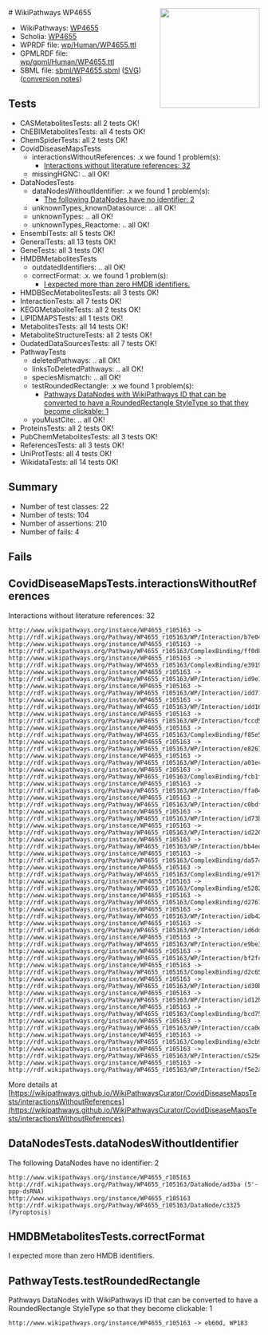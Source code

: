 <img style="float: right; width: 200px" src="../logo.png" />
# WikiPathways WP4655

* WikiPathways: [WP4655](https://identifiers.org/wikipathways:WP4655)
* Scholia: [WP4655](https://scholia.toolforge.org/wikipathways/WP4655)
* WPRDF file: [wp/Human/WP4655.ttl](../wp/Human/WP4655.ttl)
* GPMLRDF file: [wp/gpml/Human/WP4655.ttl](../wp/gpml/Human/WP4655.ttl)
* SBML file: [sbml/WP4655.sbml](../sbml/WP4655.sbml) ([SVG](../sbml/WP4655.svg)) ([conversion notes](../sbml/WP4655.txt))

## Tests
* CASMetabolitesTests: all 2 tests OK!
* ChEBIMetabolitesTests: all 4 tests OK!
* ChemSpiderTests: all 2 tests OK!
* CovidDiseaseMapsTests
    * interactionsWithoutReferences: .x we found 1 problem(s):
        * [Interactions without literature references: 32](#9701cd21)
    * missingHGNC: .. all OK!
* DataNodesTests
    * dataNodesWithoutIdentifier: .x we found 1 problem(s):
        * [The following DataNodes have no identifier: 2](#d2d32fa1)
    * unknownTypes_knownDatasource: .. all OK!
    * unknownTypes: .. all OK!
    * unknownTypes_Reactome: .. all OK!
* EnsemblTests: all 5 tests OK!
* GeneralTests: all 13 tests OK!
* GeneTests: all 3 tests OK!
* HMDBMetabolitesTests
    * outdatedIdentifiers: .. all OK!
    * correctFormat: .x. we found 1 problem(s):
        * [I expected more than zero HMDB identifiers.](#ad154c1e)
* HMDBSecMetabolitesTests: all 3 tests OK!
* InteractionTests: all 7 tests OK!
* KEGGMetaboliteTests: all 2 tests OK!
* LIPIDMAPSTests: all 1 tests OK!
* MetabolitesTests: all 14 tests OK!
* MetaboliteStructureTests: all 2 tests OK!
* OudatedDataSourcesTests: all 7 tests OK!
* PathwayTests
    * deletedPathways: .. all OK!
    * linksToDeletedPathways: .. all OK!
    * speciesMismatch: .. all OK!
    * testRoundedRectangle: .x we found 1 problem(s):
        * [Pathways DataNodes with WikiPathways ID that can be converted to have a RoundedRectangle StyleType so that they become clickable: 1](#9fbad3cb)
    * youMustCite: .. all OK!
* ProteinsTests: all 2 tests OK!
* PubChemMetabolitesTests: all 3 tests OK!
* ReferencesTests: all 3 tests OK!
* UniProtTests: all 4 tests OK!
* WikidataTests: all 14 tests OK!


## Summary

* Number of test classes: 22
* Number of tests: 104
* Number of assertions: 210
* Number of fails: 4

## Fails

<a name="9701cd21" />

## CovidDiseaseMapsTests.interactionsWithoutReferences

Interactions without literature references: 32
```
http://www.wikipathways.org/instance/WP4655_r105163 -> http://rdf.wikipathways.org/Pathway/WP4655_r105163/WP/Interaction/b7e04
http://www.wikipathways.org/instance/WP4655_r105163 -> http://rdf.wikipathways.org/Pathway/WP4655_r105163/ComplexBinding/ff0d8
http://www.wikipathways.org/instance/WP4655_r105163 -> http://rdf.wikipathways.org/Pathway/WP4655_r105163/ComplexBinding/e3919
http://www.wikipathways.org/instance/WP4655_r105163 -> http://rdf.wikipathways.org/Pathway/WP4655_r105163/WP/Interaction/id9e17b2ca
http://www.wikipathways.org/instance/WP4655_r105163 -> http://rdf.wikipathways.org/Pathway/WP4655_r105163/WP/Interaction/idd7182fa7
http://www.wikipathways.org/instance/WP4655_r105163 -> http://rdf.wikipathways.org/Pathway/WP4655_r105163/WP/Interaction/idd163b956
http://www.wikipathways.org/instance/WP4655_r105163 -> http://rdf.wikipathways.org/Pathway/WP4655_r105163/WP/Interaction/fccd5
http://www.wikipathways.org/instance/WP4655_r105163 -> http://rdf.wikipathways.org/Pathway/WP4655_r105163/ComplexBinding/f85e5
http://www.wikipathways.org/instance/WP4655_r105163 -> http://rdf.wikipathways.org/Pathway/WP4655_r105163/WP/Interaction/e8267
http://www.wikipathways.org/instance/WP4655_r105163 -> http://rdf.wikipathways.org/Pathway/WP4655_r105163/WP/Interaction/a01ec
http://www.wikipathways.org/instance/WP4655_r105163 -> http://rdf.wikipathways.org/Pathway/WP4655_r105163/ComplexBinding/fcb1f
http://www.wikipathways.org/instance/WP4655_r105163 -> http://rdf.wikipathways.org/Pathway/WP4655_r105163/WP/Interaction/ffa04
http://www.wikipathways.org/instance/WP4655_r105163 -> http://rdf.wikipathways.org/Pathway/WP4655_r105163/WP/Interaction/c0bdf
http://www.wikipathways.org/instance/WP4655_r105163 -> http://rdf.wikipathways.org/Pathway/WP4655_r105163/WP/Interaction/id73b2698
http://www.wikipathways.org/instance/WP4655_r105163 -> http://rdf.wikipathways.org/Pathway/WP4655_r105163/WP/Interaction/id2266a34d
http://www.wikipathways.org/instance/WP4655_r105163 -> http://rdf.wikipathways.org/Pathway/WP4655_r105163/WP/Interaction/bb4ed
http://www.wikipathways.org/instance/WP4655_r105163 -> http://rdf.wikipathways.org/Pathway/WP4655_r105163/ComplexBinding/da574
http://www.wikipathways.org/instance/WP4655_r105163 -> http://rdf.wikipathways.org/Pathway/WP4655_r105163/ComplexBinding/e9179
http://www.wikipathways.org/instance/WP4655_r105163 -> http://rdf.wikipathways.org/Pathway/WP4655_r105163/ComplexBinding/e5282
http://www.wikipathways.org/instance/WP4655_r105163 -> http://rdf.wikipathways.org/Pathway/WP4655_r105163/ComplexBinding/d2767
http://www.wikipathways.org/instance/WP4655_r105163 -> http://rdf.wikipathways.org/Pathway/WP4655_r105163/WP/Interaction/idb4261e7f
http://www.wikipathways.org/instance/WP4655_r105163 -> http://rdf.wikipathways.org/Pathway/WP4655_r105163/WP/Interaction/id6ddb6c62
http://www.wikipathways.org/instance/WP4655_r105163 -> http://rdf.wikipathways.org/Pathway/WP4655_r105163/WP/Interaction/e9be3
http://www.wikipathways.org/instance/WP4655_r105163 -> http://rdf.wikipathways.org/Pathway/WP4655_r105163/WP/Interaction/bf2fc
http://www.wikipathways.org/instance/WP4655_r105163 -> http://rdf.wikipathways.org/Pathway/WP4655_r105163/ComplexBinding/d2c65
http://www.wikipathways.org/instance/WP4655_r105163 -> http://rdf.wikipathways.org/Pathway/WP4655_r105163/WP/Interaction/id30bb5b12
http://www.wikipathways.org/instance/WP4655_r105163 -> http://rdf.wikipathways.org/Pathway/WP4655_r105163/WP/Interaction/id12b5f7db
http://www.wikipathways.org/instance/WP4655_r105163 -> http://rdf.wikipathways.org/Pathway/WP4655_r105163/ComplexBinding/bcd75
http://www.wikipathways.org/instance/WP4655_r105163 -> http://rdf.wikipathways.org/Pathway/WP4655_r105163/WP/Interaction/cca0e
http://www.wikipathways.org/instance/WP4655_r105163 -> http://rdf.wikipathways.org/Pathway/WP4655_r105163/ComplexBinding/e3cb9
http://www.wikipathways.org/instance/WP4655_r105163 -> http://rdf.wikipathways.org/Pathway/WP4655_r105163/WP/Interaction/c525e
http://www.wikipathways.org/instance/WP4655_r105163 -> http://rdf.wikipathways.org/Pathway/WP4655_r105163/WP/Interaction/f5e2a
```

More details at [https://wikipathways.github.io/WikiPathwaysCurator/CovidDiseaseMapsTests/interactionsWithoutReferences](https://wikipathways.github.io/WikiPathwaysCurator/CovidDiseaseMapsTests/interactionsWithoutReferences)

<a name="d2d32fa1" />

## DataNodesTests.dataNodesWithoutIdentifier

The following DataNodes have no identifier: 2
```
http://www.wikipathways.org/instance/WP4655_r105163 http://rdf.wikipathways.org/Pathway/WP4655_r105163/DataNode/ad3ba (5'-ppp-dsRNA)
http://www.wikipathways.org/instance/WP4655_r105163 http://rdf.wikipathways.org/Pathway/WP4655_r105163/DataNode/c3325 (Pyroptosis)
```

<a name="ad154c1e" />

## HMDBMetabolitesTests.correctFormat

I expected more than zero HMDB identifiers.
<a name="9fbad3cb" />

## PathwayTests.testRoundedRectangle

Pathways DataNodes with WikiPathways ID that can be converted to have a RoundedRectangle StyleType so that they become clickable: 1
```
http://www.wikipathways.org/instance/WP4655_r105163 -> eb60d, WP183
 ```

